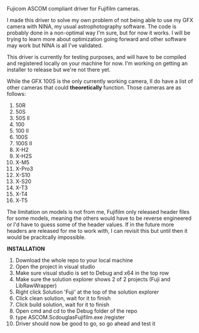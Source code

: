 Fujicom
ASCOM compliant driver for Fujifilm cameras. 

I made this driver to solve my own problem of not being able to use my GFX camera with NINA, my usual astrophotography software. The code is probably done in a non-optimal way I'm sure, but for now it works. I will be trying to learn more about optimization going forward and other software may work but NINA is all I've validated. 

This driver is currently for testing purposes, and will have to be compiled and registered locally on your machine for now. I'm working on getting an installer to release but we're not there yet. 

While the GFX 100S is the only currently working camera, II do have a list of other cameras that could **theoretically** function. Those cameras are as follows: 
1) 50R
2) 50S
3) 50S II
4) 100
5) 100 II 
6) 100S
7) 100S II 
8) X-H2 
9) X-H2S 
10) X-M5
11) X-Pro3
12) X-S10
13) X-S20
14) X-T3
15) X-T4
16) X-T5

The limitation on models is not from me, Fujifilm only released header files for some models, meaning the others would have to be reverse engineered or I'd have to guess some of the header values.
If in the future more headers are released for me to work with, I can revisit this but until then it would be pracitcally impossible. 

**INSTALLATION**
1. Download the whole repo to your local machine
2. Open the project in visual studio
3. Make sure visual studio is set to Debug and x64 in the top row
4. Make sure the solution explorer shows 2 of 2 projects (Fuji and LibRawWrapper)
5. Right click Solution 'Fuji' at the top of the solution explorer
6. Click clean solution, wait for it to finish
7. Click build solution, wait for it to finish
8. Open cmd and cd to the Debug folder of the repo
9. type ASCOM.ScdouglasFujifilm.exe /register
10. Driver should now be good to go, so go ahead and test it 
